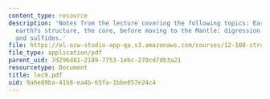 ```yaml
---
content_type: resource
description: 'Notes from the lecture covering the following topics: Earth?s bulk composition,
  earth?s structure, the core, before moving to the Mantle: digression into sulfur
  and sulfides.'
file: https://ol-ocw-studio-app-qa.s3.amazonaws.com/courses/12-108-structure-of-earth-materials-fall-2004/9a6e89ba41b8ea4b65fa1bbe057e24c4_lec9.pdf
file_type: application/pdf
parent_uid: 7d296d81-2189-7753-1ebc-270cd7db3a21
resourcetype: Document
title: lec9.pdf
uid: 9a6e89ba-41b8-ea4b-65fa-1bbe057e24c4
---
```

